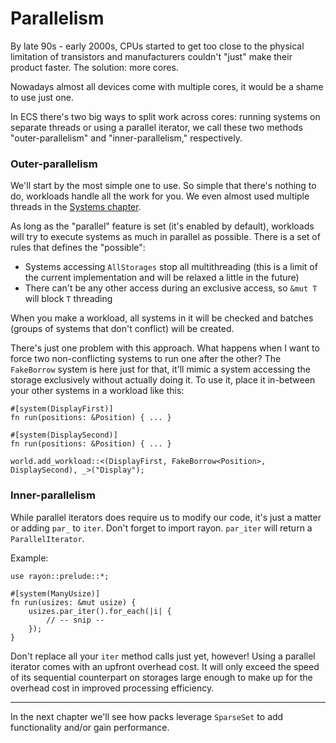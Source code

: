 # Parallelism

By late 90s - early 2000s, CPUs started to get too close to the physical limitation of transistors and manufacturers couldn't "just" make their product faster. The solution: more cores.

Nowadays almost all devices come with multiple cores, it would be a shame to use just one.

In ECS there's two big ways to split work across cores: running systems on separate threads or using a parallel iterator, we call these two methods "outer-parallelism" and "inner-parallelism," respectively.

### Outer-parallelism

We'll start by the most simple one to use. So simple that there's nothing to do, workloads handle all the work for you. We even almost used multiple threads in the [Systems chapter](../fundamentals/systems.md).

As long as the "parallel" feature is set (it's enabled by default), workloads will try to execute systems as much in parallel as possible. There is a set of rules that defines the "possible":
- Systems accessing `AllStorages` stop all multithreading (this is a limit of the current implementation and will be relaxed a little in the future)
- There can't be any other access during an exclusive access, so `&mut T` will block `T` threading

When you make a workload, all systems in it will be checked and batches (groups of systems that don't conflict) will be created.

There's just one problem with this approach. What happens when I want to force two non-conflicting systems to run one after the other? The `FakeBorrow` system is here just for that, it'll mimic a system accessing the storage exclusively without actually doing it. To use it, place it in-between your other systems in a workload like this:

```rust, noplaypen
#[system(DisplayFirst)]
fn run(positions: &Position) { ... }

#[system(DisplaySecond)]
fn run(positions: &Position) { ... }

world.add_workload::<(DisplayFirst, FakeBorrow<Position>, DisplaySecond), _>("Display");
```

### Inner-parallelism

While parallel iterators does require us to modify our code, it's just a matter or adding `par_` to `iter`.
Don't forget to import rayon. `par_iter` will return a `ParallelIterator`.

Example:
```rust, noplaypen
use rayon::prelude::*;

#[system(ManyUsize)]
fn run(usizes: &mut usize) {
    usizes.par_iter().for_each(|i| {
        // -- snip --
    });
}
```

Don't replace all your `iter` method calls just yet, however! Using a parallel iterator comes with an upfront overhead cost. It will only exceed the speed of its sequential counterpart on storages large enough to make up for the overhead cost in improved processing efficiency.

---

In the next chapter we'll see how packs leverage `SparseSet` to add functionality and/or gain performance.
